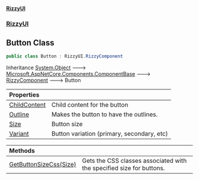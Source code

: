 #### [RizzyUI](index 'index')
### [RizzyUI](RizzyUI 'RizzyUI')

## Button Class

```csharp
public class Button : RizzyUI.RizzyComponent
```

Inheritance [System.Object](https://docs.microsoft.com/en-us/dotnet/api/System.Object 'System.Object') &#129106; [Microsoft.AspNetCore.Components.ComponentBase](https://docs.microsoft.com/en-us/dotnet/api/Microsoft.AspNetCore.Components.ComponentBase 'Microsoft.AspNetCore.Components.ComponentBase') &#129106; [RizzyComponent](RizzyUI.RizzyComponent 'RizzyUI.RizzyComponent') &#129106; Button

| Properties | |
| :--- | :--- |
| [ChildContent](RizzyUI.Button.ChildContent 'RizzyUI.Button.ChildContent') | Child content for the button |
| [Outline](RizzyUI.Button.Outline 'RizzyUI.Button.Outline') | Makes the button to have the outlines. |
| [Size](RizzyUI.Button.Size 'RizzyUI.Button.Size') | Button size |
| [Variant](RizzyUI.Button.Variant 'RizzyUI.Button.Variant') | Button variation (primary, secondary, etc) |

| Methods | |
| :--- | :--- |
| [GetButtonSizeCss(Size)](RizzyUI.Button.GetButtonSizeCss(RizzyUI.Size) 'RizzyUI.Button.GetButtonSizeCss(RizzyUI.Size)') | Gets the CSS classes associated with the specified size for buttons. |
